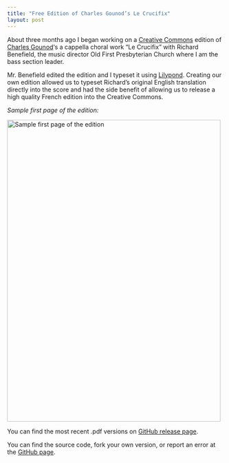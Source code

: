 ```yaml
---
title: "Free Edition of Charles Gounod’s Le Crucifix"
layout: post
---
```


About three months ago I began working on a <a
href="http://creativecommons.org">Creative Commons</a> edition of <a
href="http://en.wikipedia.org/wiki/Charles_Gounod">Charles Gounod</a>&#8216;s
a cappella choral work &#8220;Le Crucifix&#8221; with Richard Benefield, the
music director Old First Presbyterian Church where I am the bass section
leader.

Mr. Benefield edited the edition and I typeset it using <a
href="http://lilypond.org">Lilypond</a>. Creating our own edition allowed us to
typeset Richard&#8217;s original English translation directly into the score
and had the side benefit of allowing us to release a high quality French
edition into the Creative Commons.

*Sample first page of the edition:*

 <a
href="https://github.com/captbaritone/gounod-le_crucifix/releases"><img
class="size-full wp-image-1510 " alt="Sample first page of the edition"
src="http://jordaneldredge.com/uploads/2013/09/score-page1.png"
width="496" height="702" /></a>

You can find the most recent .pdf versions on <a href="https://github.com/captbaritone/gounod-le_crucifix/releases">GitHub
release page</a>.

You can find the source code, fork your own version, or report an error at the
<a
href="https://github.com/captbaritone/gounod-le_crucifix">GitHub page</a>.
